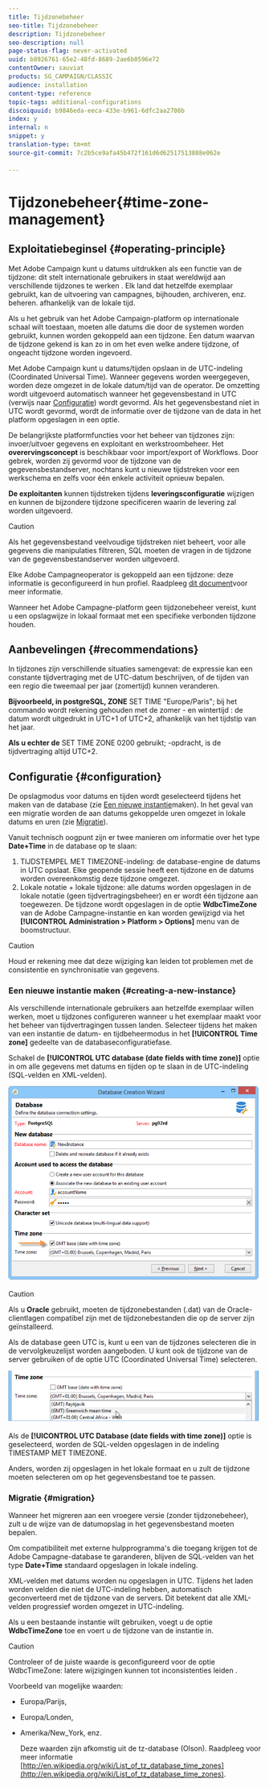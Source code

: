 ```yaml
---
title: Tijdzonebeheer
seo-title: Tijdzonebeheer
description: Tijdzonebeheer
seo-description: null
page-status-flag: never-activated
uuid: b8926761-65e2-48fd-8689-2ae6b0596e72
contentOwner: sauviat
products: SG_CAMPAIGN/CLASSIC
audience: installation
content-type: reference
topic-tags: additional-configurations
discoiquuid: b9846eda-eeca-433e-b961-6dfc2aa2708b
index: y
internal: n
snippet: y
translation-type: tm+mt
source-git-commit: 7c2b5ce9afa45b472f161d6d62517513888e062e

---
```



# Tijdzonebeheer{#time-zone-management}

## Exploitatiebeginsel {#operating-principle}

Met Adobe Campaign kunt u datums uitdrukken als een functie van de tijdzone: dit stelt internationale gebruikers in staat wereldwijd aan verschillende tijdzones te werken . Elk land dat hetzelfde exemplaar gebruikt, kan de uitvoering van campagnes, bijhouden, archiveren, enz. beheren. afhankelijk van de lokale tijd.

Als u het gebruik van het Adobe Campaign-platform op internationale schaal wilt toestaan, moeten alle datums die door de systemen worden gebruikt, kunnen worden gekoppeld aan een tijdzone. Een datum waarvan de tijdzone gekend is kan zo in om het even welke andere tijdzone, of ongeacht tijdzone worden ingevoerd.

Met Adobe Campaign kunt u datums/tijden opslaan in de UTC-indeling (Coordinated Universal Time). Wanneer gegevens worden weergegeven, worden deze omgezet in de lokale datum/tijd van de operator. De omzetting wordt uitgevoerd automatisch wanneer het gegevensbestand in UTC (verwijs naar [Configuratie](#configuration)) wordt gevormd. Als het gegevensbestand niet in UTC wordt gevormd, wordt de informatie over de tijdzone van de data in het platform opgeslagen in een optie.

De belangrijkste platformfuncties voor het beheer van tijdzones zijn: invoer/uitvoer gegevens en exploitant en werkstroombeheer. Het **overervingsconcept** is beschikbaar voor import/export of Workflows. Door gebrek, worden zij gevormd voor de tijdzone van de gegevensbestandserver, nochtans kunt u nieuwe tijdstreken voor een werkschema en zelfs voor één enkele activiteit opnieuw bepalen.

**De exploitanten** kunnen tijdstreken tijdens **leveringsconfiguratie** wijzigen en kunnen de bijzondere tijdzone specificeren waarin de levering zal worden uitgevoerd.

>[!CAUTION]
>
>Als het gegevensbestand veelvoudige tijdstreken niet beheert, voor alle gegevens die manipulaties filtreren, SQL moeten de vragen in de tijdzone van de gegevensbestandserver worden uitgevoerd.

Elke Adobe Campagneoperator is gekoppeld aan een tijdzone: deze informatie is geconfigureerd in hun profiel. Raadpleeg [dit document](../../platform/using/access-management.md)voor meer informatie.

Wanneer het Adobe Campagne-platform geen tijdzonebeheer vereist, kunt u een opslagwijze in lokaal formaat met een specifieke verbonden tijdzone houden.

## Aanbevelingen {#recommendations}

In tijdzones zijn verschillende situaties samengevat: de expressie kan een constante tijdvertraging met de UTC-datum beschrijven, of de tijden van een regio die tweemaal per jaar (zomertijd) kunnen veranderen.

**Bijvoorbeeld, in postgreSQL, ZONE** SET TIME &quot;Europe/Paris&quot;; bij het commando wordt rekening gehouden met de zomer - en wintertijd : de datum wordt uitgedrukt in UTC+1 of UTC+2, afhankelijk van het tijdstip van het jaar.

**Als u echter de** SET TIME ZONE 0200 gebruikt; -opdracht, is de tijdvertraging altijd UTC+2.

## Configuratie {#configuration}

De opslagmodus voor datums en tijden wordt geselecteerd tijdens het maken van de database (zie [Een nieuwe instantie](#creating-a-new-instance)maken). In het geval van een migratie worden de aan datums gekoppelde uren omgezet in lokale datums en uren (zie [Migratie](#migration)).

Vanuit technisch oogpunt zijn er twee manieren om informatie over het type **Date+Time** in de database op te slaan:

1. TIJDSTEMPEL MET TIMEZONE-indeling: de database-engine de datums in UTC opslaat. Elke geopende sessie heeft een tijdzone en de datums worden overeenkomstig deze tijdzone omgezet.
1. Lokale notatie + lokale tijdzone: alle datums worden opgeslagen in de lokale notatie (geen tijdvertragingsbeheer) en er wordt één tijdzone aan toegewezen. De tijdzone wordt opgeslagen in de optie **WdbcTimeZone** van de Adobe Campagne-instantie en kan worden gewijzigd via het **[!UICONTROL Administration > Platform > Options]** menu van de boomstructuur.

>[!CAUTION]
>
>Houd er rekening mee dat deze wijziging kan leiden tot problemen met de consistentie en synchronisatie van gegevens.

### Een nieuwe instantie maken {#creating-a-new-instance}

Als verschillende internationale gebruikers aan hetzelfde exemplaar willen werken, moet u tijdzones configureren wanneer u het exemplaar maakt voor het beheer van tijdvertragingen tussen landen. Selecteer tijdens het maken van een instantie de datum- en tijdbeheermodus in het **[!UICONTROL Time zone]** gedeelte van de databaseconfiguratiefase.

Schakel de **[!UICONTROL UTC database (date fields with time zone)]** optie in om alle gegevens met datums en tijden op te slaan in de UTC-indeling (SQL-velden en XML-velden).

![](assets/install_wz_select_utc_option.png)

>[!CAUTION]
>
>Als u **Oracle** gebruikt, moeten de tijdzonebestanden (.dat) van de Oracle-clientlagen compatibel zijn met de tijdzonebestanden die op de server zijn geïnstalleerd.

Als de database geen UTC is, kunt u een van de tijdzones selecteren die in de vervolgkeuzelijst worden aangeboden. U kunt ook de tijdzone van de server gebruiken of de optie UTC (Coordinated Universal Time) selecteren.

![](assets/install_wz_unselect_utc_option.png)

Als de **[!UICONTROL UTC Database (date fields with time zone)]** optie is geselecteerd, worden de SQL-velden opgeslagen in de indeling TIMESTAMP MET TIMEZONE.

Anders, worden zij opgeslagen in het lokale formaat en u zult de tijdzone moeten selecteren om op het gegevensbestand toe te passen.

### Migratie {#migration}

Wanneer het migreren aan een vroegere versie (zonder tijdzonebeheer), zult u de wijze van de datumopslag in het gegevensbestand moeten bepalen.

Om compatibiliteit met externe hulpprogramma&#39;s die toegang krijgen tot de Adobe Campagne-database te garanderen, blijven de SQL-velden van het type **Date+Time** standaard opgeslagen in lokale indeling.

XML-velden met datums worden nu opgeslagen in UTC. Tijdens het laden worden velden die niet de UTC-indeling hebben, automatisch geconverteerd met de tijdzone van de servers. Dit betekent dat alle XML-velden progressief worden omgezet in UTC-indeling.

Als u een bestaande instantie wilt gebruiken, voegt u de optie **WdbcTimeZone** toe en voert u de tijdzone van de instantie in.

>[!CAUTION]
>
>Controleer of de juiste waarde is geconfigureerd voor de optie WdbcTimeZone: latere wijzigingen kunnen tot inconsistenties leiden .

Voorbeeld van mogelijke waarden:

* Europa/Parijs,
* Europa/Londen,
* Amerika/New_York, enz.

   Deze waarden zijn afkomstig uit de tz-database (Olson). Raadpleeg voor meer informatie [http://en.wikipedia.org/wiki/List_of_tz_database_time_zones](http://en.wikipedia.org/wiki/List_of_tz_database_time_zones).


